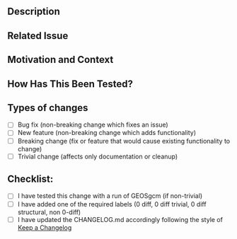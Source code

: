 <!--- These lines are comments. You can delete or ignore them -->

<!--- Provide a general summary of your changes in the Title above -->

## Description
<!--- Describe your changes in detail -->

## Related Issue
<!--- This project primarily accepts pull requests related to open issues -->
<!--- If suggesting a new feature or change, please discuss it in an issue first -->
<!--- If fixing a bug, there should be an issue describing it with steps to reproduce -->
<!--- Please link to the issue here: -->

## Motivation and Context
<!--- Why is this change required? What problem does it solve? -->

## How Has This Been Tested?
<!--- Please describe in detail how you tested your changes. -->
<!--- Include details of your testing environment, and the tests you ran to -->
<!--- see how your change affects other areas of the code, etc. -->

## Types of changes
<!--- What types of changes does your code introduce? Put an `x` in all the boxes that apply: -->
- [ ] Bug fix (non-breaking change which fixes an issue)
- [ ] New feature (non-breaking change which adds functionality)
- [ ] Breaking change (fix or feature that would cause existing functionality to change)
- [ ] Trivial change (affects only documentation or cleanup)

## Checklist:
<!--- Go over all the following points, and put an `x` in all the boxes that apply. -->
<!--- If you're unsure about any of these, don't hesitate to ask. We're here to help! -->
- [ ] I have tested this change with a run of GEOSgcm (if non-trivial)
- [ ] I have added one of the required labels (0 diff, 0 diff trivial, 0 diff structural, non 0-diff)
- [ ] I have updated the CHANGELOG.md accordingly following the style of [Keep a Changelog](https://keepachangelog.com/en/1.0.0/#how)
